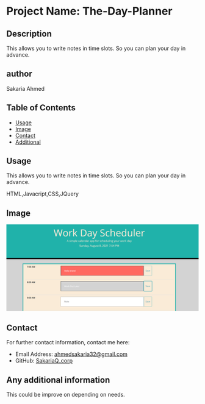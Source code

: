 # Project Name: The-Day-Planner
 
  ## Description
  This allows you to write notes in time slots. So you can plan your day in advance.
  ## author
  Sakaria Ahmed

  ## Table of Contents
  
  - [Usage](#usage)
  - [Image](#Image)
  - [Contact](#Contact)
  - [Additional](#additional)


  
  ## Usage

  This allows you to write notes in time slots. So you can plan your day in advance.

  HTML,Javacript,CSS,JQuery

  ## Image
  ![image](./assets/Capture.PNG)

  ## Contact
  For further contact information, contact me here:
  * Email Address: ahmedsakaria32@gmail.com
  * GitHub: [SakariaQ_corp](https://github.com/SakariaQ_corp)
  
  ## Any additional information
  This could be improve on depending on needs.
  